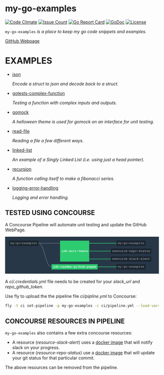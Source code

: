 # my-go-examples

[![Code Climate](https://codeclimate.com/github/JeffDeCola/my-go-examples/badges/gpa.svg)](https://codeclimate.com/github/JeffDeCola/my-go-examples)
[![Issue Count](https://codeclimate.com/github/JeffDeCola/my-go-examples/badges/issue_count.svg)](https://codeclimate.com/github/JeffDeCola/my-go-examples/issues)
[![Go Report Card](https://goreportcard.com/badge/jeffdecola/my-go-examples)](https://goreportcard.com/report/jeffdecola/my-go-examples)
[![GoDoc](https://godoc.org/github.com/JeffDeCola/my-go-examples?status.svg)](https://godoc.org/github.com/JeffDeCola/my-go-examples)
[![License](http://img.shields.io/:license-mit-blue.svg)](http://jeffdecola.mit-license.org)

`my-go-examples` _is a place to keep my go code snippets and examples._

[GitHub Webpage](https://jeffdecola.github.io/my-go-examples/)

# EXAMPLES

* [json](https://github.com/JeffDeCola/my-go-examples/tree/master/json)

   _Encode a struct to json and decode back to a struct._

* [gotests-complex-function](https://github.com/JeffDeCola/my-go-examples/tree/master/gotests-complex-function)

   _Testing a function with complex inputs and outputs._

* [gomock](https://github.com/JeffDeCola/my-go-examples/tree/master/gomock)

   _A helloween theme is used for gomock on an interface for unit testing._

* [read-file](https://github.com/JeffDeCola/my-go-examples/tree/master/read-file)

   _Reading a file a few different ways._

* [linked-list](https://github.com/JeffDeCola/my-go-examples/tree/master/linked-list)

   _An example of a Singly Linked List (i.e. using just a head pointer)._

* [recursion](https://github.com/JeffDeCola/my-go-examples/tree/master/recursion)

   _A function calling itself to make a fibonacci series._

* [logging-error-handling](https://github.com/JeffDeCola/my-go-examples/tree/master/logging-error-handling)

   _Logging and error handling._

## TESTED USING CONCOURSE

A Concourse Pipeline will automate unit testing and update the GitHub WebPage.

![IMAGE - my-go-examples concourse ci piepline - IMAGE](docs/pics/my-go-examples-pipeline.jpg)

A _ci/.credentials.yml_ file needs to be created for your _slack_url_ and _repo_github_token_.

Use fly to upload the the pipeline file _ci/pipline.yml_ to Concourse:

```bash
fly -t ci set-pipeline -p my-go-examples -c ci/pipeline.yml --load-vars-from ci/.credentials.yml
```

## CONCOURSE RESOURCES IN PIPELINE

`my-go-examples` also contains a few extra concourse resources:

* A resource (_resource-slack-alert_) uses a [docker image](https://hub.docker.com/r/cfcommunity/slack-notification-resource)
  that will notify slack on your progress.
* A resource (_resource-repo-status_) use a [docker image](https://hub.docker.com/r/dpb587/github-status-resource)
  that will update your git status for that particular commit.

The above resources can be removed from the pipeline.
